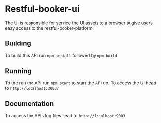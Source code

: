 # Restful-booker-ui

The UI is responsible for service the UI assets to a browser to give users easy access to the restful-booker-platform.

## Building

To build this API run ```npm install``` followed by ```npm build```

## Running

To the run the API run ```npm start``` to start the API up. To access the UI head to ```http://localhost:3003/``` 

## Documentation

To access the APIs log files head to ```http://localhost:9003``` 